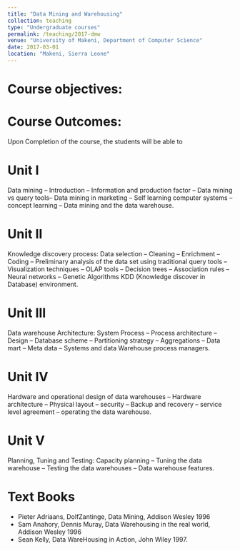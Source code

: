 ```yaml
---
title: "Data Mining and Warehousing"
collection: teaching
type: "Undergraduate courses"
permalink: /teaching/2017-dmw
venue: "University of Makeni, Department of Computer Science"
date: 2017-03-01
location: "Makeni, Sierra Leone"
---
```


Course objectives: 
==================


Course Outcomes: 
================
Upon Completion of the course, the students will be able to 


Unit I
=======
Data mining – Introduction – Information and production factor – Data mining vs query tools– Data mining in marketing – Self learning computer systems – concept learning – Data mining and the data warehouse.

Unit II
=======
Knowledge discovery process: Data selection – Cleaning – Enrichment – Coding – Preliminary analysis of the data set using traditional query tools – Visualization techniques – OLAP tools – Decision trees – Association rules – Neural networks – Genetic Algorithms KDD (Knowledge discover in Database) environment.

Unit III
========
Data warehouse Architecture: System Process – Process architecture – Design – Database scheme – Partitioning strategy – Aggregations – Data mart – Meta data – Systems and data Warehouse process managers.

Unit IV
======
Hardware and operational design of data warehouses – Hardware architecture – Physical layout – security – Backup and recovery – service level agreement – operating the data warehouse.

Unit V
======
Planning, Tuning and Testing: Capacity planning – Tuning the data warehouse – Testing the data warehouses – Data warehouse features.

Text Books
===========
* Pieter Adriaans, DolfZantinge, Data Mining, Addison Wesley 1996
* Sam Anahory, Dennis Muray, Data Warehousing in the real world, Addison Wesley 1996
* Sean Kelly, Data WareHousing in Action, John Wiley 1997.
